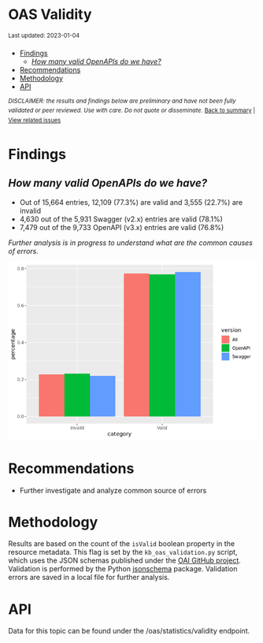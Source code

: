 OAS Validity
================
<sup>Last updated: 2023-01-04</sup>

- <a href="#findings" id="toc-findings">Findings</a>
  - <a href="#how-many-valid-openapis-do-we-have"
    id="toc-how-many-valid-openapis-do-we-have"><em>How many valid OpenAPIs
    do we have?</em></a>
- <a href="#recommendations" id="toc-recommendations">Recommendations</a>
- <a href="#methodology" id="toc-methodology">Methodology</a>
- <a href="#api" id="toc-api">API</a>

<sup>*DISCLAIMER: the results and findings below are preliminary and
have not been fully validated or peer reviewed. Use with care. Do not
quote or disseminate.*</sup> <sup>[Back to summary](oas_summary.md) \|
[View related
issues](https://github.com/postman-open-technologies/knowledge-base/labels/oas%3Avalidity)</sup>

# Findings

## *How many valid OpenAPIs do we have?*

- Out of 15,664 entries, 12,109 (77.3%) are valid and 3,555 (22.7%) are
  invalid
- 4,630 out of the 5,931 Swagger (v2.x) entries are valid (78.1%)
- 7,479 out of the 9,733 OpenAPI (v3.x) entries are valid (76.8%)

*Further analysis is in progress to understand what are the common
causes of errors.*

![](oas_validity_files/figure-gfm/oas_validity_charts-1.png)<!-- -->

# Recommendations

- Further investigate and analyze common source of errors

# Methodology

Results are based on the count of the `isValid` boolean property in the
resource metadata. This flag is set by the `kb_oas_validation.py`
script, which uses the JSON schemas published under the [OAI GitHub
project](https://github.com/OAI/OpenAPI-Specification/tree/main/schemas).
Validation is performed by the Python
[jsonschema](https://github.com/python-jsonschema/jsonschema) package.
Validation errors are saved in a local file for further analysis.

# API

Data for this topic can be found under the /oas/statistics/validity
endpoint.
